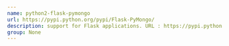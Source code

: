 ```yaml
---
name: python2-flask-pymongo
url: https://pypi.python.org/pypi/Flask-PyMongo/
description: support for Flask applications. URL : https://pypi.python.org/pypi/Flask-PyMongo/ Groups : None
group: None
---
```


